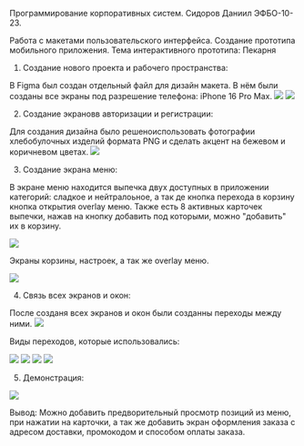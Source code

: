 Программирование корпоративных систем. Сидоров Даниил ЭФБО-10-23.

Работа с макетами пользовательского интерфейса. Создание прототипа мобильного приложения.
Тема интерактивного прототипа: Пекарня

1.    Создание нового проекта и рабочего пространства:

В Figma был создан отдельный файл для дизайн макета. В нём были созданы все экраны под разрешение телефона: iPhone 16 Pro Max.
![](./Медиа/design.png)
![](./Медиа/frame.png)

2.    Создание экрановв авторизации и регистрации:

Для создания дизайна было решеноиспользовать фотографии хлебобулочных изделий формата PNG и сделать акцент на бежевом и коричневом цветах.
![](./Медиа/screens.png)

3.    Создание экрана меню:

В экране меню находится выпечка двух доступных в приложении категорий: сладкое и нейтралоьное, а так де кнопка перехода в корзину кнопка открытия overlay меню. Также есть 8 активных карточек выпечки, нажав на кнопку добавить под которыми, можно "добавить" их в корзину.

![](./Медиа/menu.png)

Экраны корзины, настроек, а так же overlay меню.

![](./Медиа/additional.png)

4.    Связь всех экранов и окон:

После созданя всех экранов и окон были созданны переходы между ними.
![](./Медиа/prototype.png)

Виды переходов, которые использовались:

![](./Медиа/animation-1.png) ![](./Медиа/animation-2.png) ![](./Медиа/animation-3.png) ![](./Медиа/animation-4.png)

5.    Демонстрация:

![](./Медиа/demonstration.gif)

Вывод: Можно добавить предворительный просмотр позиций из меню, при нажатии на карточки, а так же добавить экран оформления заказа с адресом доставки, промокодом и способом оплаты заказа.